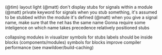 (@tim) layout light
(@matt) don't display stubs for signals within a module
(@matt) private keyword for signals
when you stub something, it's assumed to be stubbed within the module it's defined
(@matt) when you give a signal name, make sure that the net has the same name
    Gonna require some inteligence on which name takes precedence
relatively positioned stubs

collapsing modules in visualizer
symbols for stubs
labels should be inside blocks (components/modules)
symbols for blocks
improve compiler performance (see mawildoer/build-caching)
